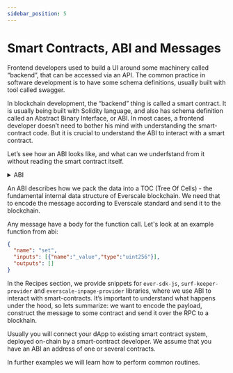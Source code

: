 ```yaml
---
sidebar_position: 5
---
```


# Smart Contracts, ABI and Messages

Frontend developers used to build a UI around some machinery called “backend”, that can be accessed via an API. The common practice in software development is to have some schema definitions, usually built with tool called swagger.

In blockchain development, the “backend” thing is called a smart contract. It is usually being built with Solidity language, and also has schema definition called an Abstract Binary Interface, or ABI. In most cases, a frontend developer doesn’t need to bother his mind with understanding the smart-contract code. But it is crucial to understand the ABI to interact with a smart contract.

Let’s see how an ABI looks like, and what can we underfstand from it without reading the smart contract itself.

<details>
  <summary>ABI</summary>

```json5
{
  // Major version of ABI standart
  "ABI version": 2,
    // Full version of ABI
    // Can be – 2.0, 2.1, 2.2, 2.3
  version: "2.3",
  // Headers, specifying SDK which additional fields to attach to external message
  // Defined in the contract code, there are:
  // pragma AbiHeader time;
  // pragma AbiHeader pubkey;
  // pragma AbiHeader expire;
  header: [
    "time", "pubkey", "expire"
  ],
  // Description of callable function signatures
  // both internal and external messages
  functions: [
    {
      "name": "constructor",
      "inputs": [],
      "outputs": []
    },
    {
      "name": "get",
      "inputs": [],
      "outputs": [{"name":"value0","type":"uint256"}]
    },
    {
      "name": "getInternal",
      "inputs": [
        {"name":"answerId","type":"uint32"}
      ],
      "outputs": [
        {"name":"value0","type":"uint256"}
      ]
    },
    {
      "name": "set",
      "inputs": [{"name":"_value","type":"uint256"}],
      "outputs": []
    }
  ],
  // A description of the events that a contract can create
  events: [
    {
      "name": "VariableChanged",
      "inputs": [{"name":"new_value","type":"uint256"}],
      "outputs": []
    }
  ],
  // A list of static variables that must be specified to deploy the contract
  data: [
    {"key":1,"name":"owner","type":"address"}
    // There are also three hidden variables that SDK will set by itself
    // _pubkey, _timestamp, _constructorFlag
  ],
  // a list of all variables, so that you can
  // download the contract state and decode it
  fields: [
    {"name":"_pubkey","type":"uint256"}, // tvm.pubkey()
    {"name":"_timestamp","type":"uint64"}, // set by SDK
    {"name":"_constructorFlag","type":"bool"}, // set by SDK
    {"name":"owner","type":"address"},
    {"name":"variable","type":"uint256"}
  ]
}
```   

</details>          

An ABI describes how we pack the data into a TOC (Tree Of Cells) - the fundamental internal data structure of Everscale blockchain. We need that to encode the message according to Everscale standard and send it to the blockchain.

Any message have a body for the function call. Let's look at an example function from abi:

```json
{
  "name": "set",
  "inputs": [{"name":"_value","type":"uint256"}],
  "outputs": []
}
```

In the Recipes section, we provide snippets for `ever-sdk-js`, `surf-keeper-provider` and `everscale-inpage-provider` libraries, where we use ABI to interact with smart-contracts. It’s important to understand what happens under the hood, so lets summarize: we want to encode the payload, construct the message to some contract and send it over the RPC to a blockhain.

Usually you will connect your dApp to existing smart contract system, deployed on-chain by a smart-contract developer. We assume that you have an ABI an address of one or several contracts.

In further examples we will learn how to perform common routines.
